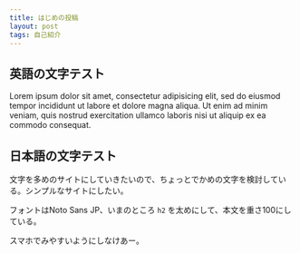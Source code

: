 ```yaml
---
title: はじめの投稿
layout: post
tags: 自己紹介
---
```


## 英語の文字テスト

Lorem ipsum dolor sit amet, consectetur adipisicing elit, sed do eiusmod tempor incididunt ut labore et dolore magna aliqua. Ut enim ad minim veniam, quis nostrud exercitation ullamco laboris nisi ut aliquip ex ea commodo consequat.

## 日本語の文字テスト

文字を多めのサイトにしていきたいので、ちょっとでかめの文字を検討している。シンプルなサイトにしたい。

フォントはNoto Sans JP、いまのところ `h2` を太めにして、本文を重さ100にしている。

スマホでみやすいようにしなけあー。
